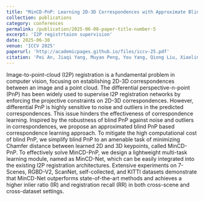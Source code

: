 ```yaml
---
title: "MinCD-PnP: Learning 2D-3D Correspondences with Approximate Blind PnP"
collection: publications
category: conferences
permalink: /publication/2025-06-08-paper-title-number-5
excerpt: 'I2P registrtaion supervision'
date: 2025-06-30
venue: 'ICCV 2025'
paperurl: 'http://academicpages.github.io/files/iccv-25.pdf'
citation: 'Pei An, Jiaqi Yang, Muyao Peng, You Yang, Qiong Liu, Xiaolin Wu, and Liangliang Nan. MinCD-PnP: Learning 2D-3D Correspondences with Approximate Blind PnP. Accepted by ICCV 2025'
---
```


Image-to-point-cloud (I2P) registration is a fundamental problem in computer vision, focusing on establishing 2D-3D correspondences between an image and a point cloud. The differential perspective-n-point (PnP) has been widely used to supervise I2P registration networks by enforcing the projective constraints on 2D-3D correspondences. However, differential PnP is highly sensitive to noise and outliers in the predicted correspondences. This issue hinders the effectiveness of correspondence learning. Inspired by the robustness of blind PnP against noise and outliers in correspondences, we propose an approximated blind PnP based correspondence learning approach. To mitigate the high computational cost of blind PnP, we simplify blind PnP to an amenable task of minimizing Chamfer distance between learned 2D and 3D keypoints, called MinCD-PnP. To effectively solve MinCD-PnP, we design a lightweight multi-task learning module, named as MinCD-Net, which can be easily integrated into the existing I2P registration architectures. Extensive experiments on 7-Scenes, RGBD-V2, ScanNet, self-collected, and KITTI datasets demonstrate that MinCD-Net outperforms state-of-the-art methods and achieves a higher inlier ratio (IR) and registration recall (RR) in both cross-scene and cross-dataset settings.
